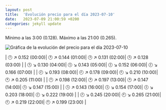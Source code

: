 ```yaml
---
layout: post
title:  'Evolución precio para el día 2023-07-10'
date:   2023-07-09 21:00:59 +0200
categories: jekyll update
---
```

Mínimo a las 3:00 (0.128). Máximo a las 21:00 (0.265). 

![Gráfica de la evolución del precio para el día 2023-07-10](https://files.botsin.space/media_attachments/files/110/685/676/254/770/105/original/7136124d06133796.png)


| 🕛 ↗ 0.152 (00:00)| 🕐 ↗ 0.144 (01:00)| 🕑 ↗ 0.131 (02:00)| 🕒 ↗ 0.128 (03:00) | 
| 🕓 ↘ 0.130 (04:00)| 🕔 ↘ 0.143 (05:00)| 🕕 ↘ 0.152 (06:00)| 🕖 ↘ 0.166 (07:00) | 
| 🕗 ↘ 0.193 (08:00)| 🕘 ↗ 0.178 (09:00)| 🕙 ↘ 0.210 (10:00)| 🕚 ↗ 0.205 (11:00) | 
| 🕛 ↗ 0.198 (12:00)| 🕐 ↗ 0.197 (13:00)| 🕑 ↗ 0.147 (14:00)| 🕒 ↘ 0.147 (15:00) | 
| 🕓 ↗ 0.143 (16:00)| 🕔 ↘ 0.154 (17:00)| 🕕 ↘ 0.203 (18:00)| 🕖 ↘ 0.222 (19:00) | 
| 🕗 ↘ 0.245 (20:00)| 🕘 ↘ 0.265 (21:00)| 🕙 ↗ 0.219 (22:00)| 🕚 ↗ 0.199 (23:00) | 
 

